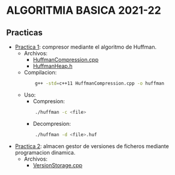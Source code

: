 # ALGORITMIA BASICA 2021-22
## Practicas
- [Practica 1](https://github.com/ddevigner/ab21-22/tree/main/HuffmanCompression): compresor mediante el algoritmo de Huffman.
    - Archivos:
        - [HuffmanCompression.cpp](https://github.com/ddevigner/ab21-22/blob/main/HuffmanCompression/HuffmanCompression.cpp)
        - [HuffmanHeap.h](https://github.com/ddevigner/ab21-22/blob/main/HuffmanCompression/HuffmanHeap.h)
    - Compilacion:
        ```bash
            g++ -std=c++11 HuffmanCompression.cpp -o huffman
        ```
    - Uso:
        - Compresion:
        ```bash
            ./huffman -c <file>
        ```
        - Decompresion:
        ```bash
            ./huffman -d <file>.huf
        ```
- [Practica 2](https://github.com/ddevigner/ab21-22/tree/main/VersionStorage): almacen gestor de versiones de ficheros mediante programacion dinamica.  
    - Archivos:
        - [VersionStorage.cpp](https://github.com/ddevigner/ab21-22/blob/main/VersionStorage/VersionStorage.cpp)

